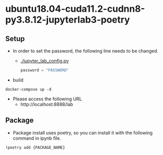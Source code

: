 # ubuntu18.04-cuda11.2-cudnn8-py3.8.12-jupyterlab3-poetry

## Setup

- In order to set the password, the following line needs to be changed.
  - [./jupyter_lab_config.py](./jupyter_lab_config.py)
    ```python
    password = "PASSWORD"
    ```

- build
```
docker-compose up -d
```

- Please access the following URL
  - http://localhost:8888/lab

## Package

- Package install uses poetry, so you can install it with the following command in ipynb file.
```ipynb
!poetry add {PACKAGE_NAME}
```
